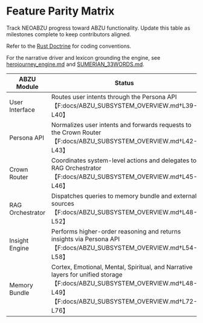 # Feature Parity Matrix

Track NEOABZU progress toward ABZU functionality. Update this table as milestones complete to keep contributors aligned.

Refer to the [Rust Doctrine](rust_doctrine.md) for coding conventions.

For the narrative driver and lexicon grounding the engine, see [herojourney_engine.md](herojourney_engine.md) and [SUMERIAN_33WORDS.md](SUMERIAN_33WORDS.md).

| ABZU Module | Status | NEOABZU Plan |
| --- | --- | --- |
| User Interface | Routes user intents through the Persona API【F:docs/ABZU_SUBSYSTEM_OVERVIEW.md†L39-L40】 | drop |
| Persona API | Normalizes user intents and forwards requests to the Crown Router【F:docs/ABZU_SUBSYSTEM_OVERVIEW.md†L42-L43】 | migrated |
| Crown Router | Coordinates system-level actions and delegates to RAG Orchestrator【F:docs/ABZU_SUBSYSTEM_OVERVIEW.md†L45-L46】 | rewrite in Rust |
| RAG Orchestrator | Dispatches queries to memory bundle and external sources【F:docs/ABZU_SUBSYSTEM_OVERVIEW.md†L48-L52】 | initial Rust crate for vector retrieval |
| Insight Engine | Performs higher-order reasoning and returns insights via Persona API【F:docs/ABZU_SUBSYSTEM_OVERVIEW.md†L54-L58】 | rewrite in Rust |
| Memory Bundle | Cortex, Emotional, Mental, Spiritual, and Narrative layers for unified storage【F:docs/ABZU_SUBSYSTEM_OVERVIEW.md†L48-L49】【F:docs/ABZU_SUBSYSTEM_OVERVIEW.md†L72-L76】 | reuse |


